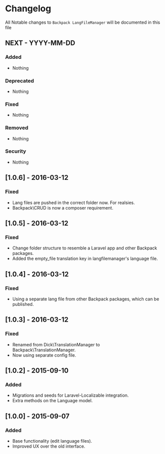 # Changelog

All Notable changes to `Backpack LangFileManager` will be documented in this file

## NEXT - YYYY-MM-DD

### Added
- Nothing

### Deprecated
- Nothing

### Fixed
- Nothing

### Removed
- Nothing

### Security
- Nothing



## [1.0.6] - 2016-03-12

### Fixed
- Lang files are pushed in the correct folder now. For realsies.
- Backpack\CRUD is now a composer requirement.


## [1.0.5] - 2016-03-12

### Fixed
- Change folder structure to resemble a Laravel app and other Backpack packages.
- Added the empty_file translation key in langfilemanager's language file.


## [1.0.4] - 2016-03-12

### Fixed
- Using a separate lang file from other Backpack packages, which can be published.


## [1.0.3] - 2016-03-12

### Fixed
- Renamed from Dick\TranslationManager to Backpack\TranslationManager.
- Now using separate config file.


## [1.0.2] - 2015-09-10

### Added
- Migrations and seeds for Laravel-Localizable integration.
- Extra methods on the Language model.

## [1.0.0] - 2015-09-07

### Added
- Base functionality (edit language files).
- Improved UX over the old interface.